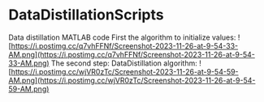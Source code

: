 # DataDistillationScripts
Data distillation MATLAB code
First the algorithm to initialize values:
![https://i.postimg.cc/q7vhFFNf/Screenshot-2023-11-26-at-9-54-33-AM.png](https://i.postimg.cc/q7vhFFNf/Screenshot-2023-11-26-at-9-54-33-AM.png)
The second step: DataDistillation algorithm:
![https://i.postimg.cc/wjVR0zTc/Screenshot-2023-11-26-at-9-54-59-AM.png](https://i.postimg.cc/wjVR0zTc/Screenshot-2023-11-26-at-9-54-59-AM.png)

